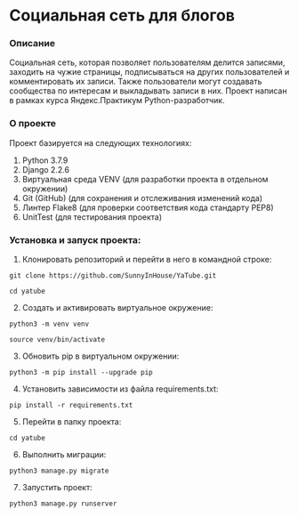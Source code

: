 # Социальная сеть для блогов

### Описание
Социальная сеть, которая позволяет пользователям делится записями, заходить на
чужие страницы, подписываться на других пользователей и комментировать их записи.
Также пользователи могут создавать сообщества по интересам и выкладывать записи в них.
Проект написан в рамках курса Яндекс.Практикум Python-разработчик. 

### О проекте
Проект базируется на следующих технологиях:
1. Python 3.7.9
2. Django 2.2.6
3. Виртуальная среда VENV (для разработки проекта в отдельном окружении)
4. Git (GitHub) (для сохранения и отслеживания изменений кода)
5. Линтер Flake8 (для проверки соответствия кода стандарту PEP8)
6. UnitTest (для тестирования проекта)

### Установка и запуск проекта:
1. Клонировать репозиторий и перейти в него в командной строке:
```
git clone https://github.com/SunnyInHouse/YaTube.git
```
```
cd yatube
```

2. Cоздать и активировать виртуальное окружение:
```
python3 -m venv venv
```
```
source venv/bin/activate
```

3. Обновить pip в виртуальном окружении:
```
python3 -m pip install --upgrade pip
```

4. Установить зависимости из файла requirements.txt:
```
pip install -r requirements.txt
```

5. Перейти в папку проекта:
```
cd yatube
```

6. Выполнить миграции:
```
python3 manage.py migrate
```

7. Запустить проект:
```
python3 manage.py runserver
```
